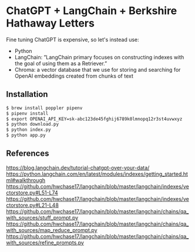 # ChatGPT + LangChain + Berkshire Hathaway Letters

Fine tuning ChatGPT is expensive, so let's instead use:

- Python
- LangChain: ”LangChain primary focuses on constructing indexes with the goal of using them as a Retriever.”
- Chroma: a vector database that we use for storing and searching for OpenAI embeddings created from chunks of text

## Installation

```bash
$ brew install poppler pipenv
$ pipenv install
$ export OPENAI_API_KEY=sk-abc123de45fghij6789k0lmnopq12r3st4uvwxyz
$ python download.py
$ python index.py
$ python app.py
```

## References

https://blog.langchain.dev/tutorial-chatgpt-over-your-data/
https://python.langchain.com/en/latest/modules/indexes/getting_started.html#walkthrough
https://github.com/hwchase17/langchain/blob/master/langchain/indexes/vectorstore.py#L51-L74
https://github.com/hwchase17/langchain/blob/master/langchain/indexes/vectorstore.py#L21-L48
https://github.com/hwchase17/langchain/blob/master/langchain/chains/qa_with_sources/stuff_prompt.py
https://github.com/hwchase17/langchain/blob/master/langchain/chains/qa_with_sources/map_reduce_prompt.py
https://github.com/hwchase17/langchain/blob/master/langchain/chains/qa_with_sources/refine_prompts.py
